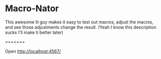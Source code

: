 Macro-Nator
=========

This awesome lil guy makes it easy to test out macros, adjust the macros, and see those adjustments change the result. (Yeah I know this description sucks I'll make ti better later)


=======

Open [http://localhost:4567/](http://localhost:4567/)
